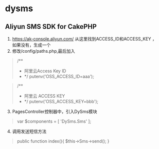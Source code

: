 # dysms
## Aliyun SMS SDK for CakePHP

1. https://ak-console.aliyun.com/ 从这里找到ACCESS_ID和ACCESS_KEY ，如果没有，生成一个
2. 修改/config/paths.php,最后加入
> /**
>  * 阿里云Access Key ID
>  * */
> putenv('OSS_ACCESS_ID=aaa');

> /**
>  * 阿里云 ACCESS KEY
>  * */
> putenv('OSS_ACCESS_KEY=bbb');
3. PagesController控制器中，引入DySms模块
> var $components = [
>    'DySms.Sms'
>];
4. 调用发送短信方法
>public function index(){
>    $this->Sms->send();
>}
